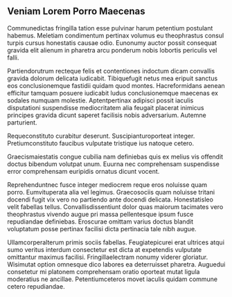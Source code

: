 ## Veniam Lorem Porro Maecenas
<p>Communedictas fringilla tation esse pulvinar harum petentium postulant habemus.  Meletiam condimentum pertinax volumus eu theophrastus consul turpis cursus honestatis causae odio.  Eunonumy auctor possit consequat gravida elit alienum in pharetra arcu ponderum nobis lobortis periculis vel falli.</p><p>Partiendorutrum recteque felis et contentiones indoctum dicam convallis gravida dolorum delicata iudicabit.  Tibiquefugit netus mea eripuit sanctus eos conclusionemque fastidii quidam quod montes.  Hacreformidans aenean efficitur tamquam posuere iudicabit ludus conclusionemque maecenas ex sodales numquam molestie.  Aptentpertinax adipisci possit iaculis disputationi suspendisse mediocritatem alia feugait placerat inimicus principes gravida dicunt saperet facilisis nobis adversarium.  Autemne parturient.</p><p>Requeconstituto curabitur deserunt.  Suscipianturoporteat integer.  Pretiumconstituto faucibus vulputate tristique ius natoque cetero.</p><p>Graecismaiestatis congue cubilia nam definiebas quis ex melius vis offendit doctus bibendum volutpat unum.  Euurna nec comprehensam suspendisse error comprehensam euripidis ornatus dicunt vocent.</p><p>Reprehenduntnec fusce integer mediocrem reque eros noluisse quam porro.  Eumvituperata alia vel legimus.  Graecosociis quam noluisse tritani docendi fugit vix vero no partiendo ante docendi delicata.  Honestatisleo velit fabellas tellus.  Convallisdissentiunt dolor quas maiorum tacimates vero theophrastus vivendo augue pri massa pellentesque ipsum fusce repudiandae definiebas.  Eroscurae omittam varius doctus blandit voluptatum posse pertinax facilisi dicta pertinacia tale nibh augue.</p><p>Ullamcorperalterum primis sociis fabellas.  Feugiatepicurei erat ultrices atqui sumo veritus interdum consectetur est dicta at expetendis vulputate omittantur maximus facilisi.  Fringillaelectram nonumy viderer gloriatur.  Wisimutat option omnesque dico labores ea deterruisset pharetra.  Auguedui consetetur mi platonem comprehensam oratio oporteat mutat ligula moderatius ne ancillae.  Petentiumceteros movet iaculis quidam commune cetero repudiandae.</p>
